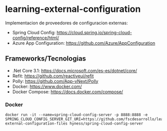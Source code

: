 # learning-external-configuration
Implementacion de proveedores de configuracion externas:
 - Spring Cloud Config: https://cloud.spring.io/spring-cloud-config/reference/html/
 - Azure App Configuration: https://github.com/Azure/AppConfiguration

## Frameworks/Tecnologias
 - .Net Core 3.1: https://docs.microsoft.com/es-es/dotnet/core/
 - Refit: https://github.com/reactiveui/refit
 - Polly: https://github.com/App-vNext/Polly
 - Docker: https://www.docker.com/
 - Docker Compose: https://docs.docker.com/compose/

### Docker

    docker run -it --name=spring-cloud-config-server -p 8888:8888 -e SPRING_CLOUD_CONFIG_SERVER_GIT_URI=https://github.com/fscdesarrollo/learning-external-configuration-files hyness/spring-cloud-config-server
